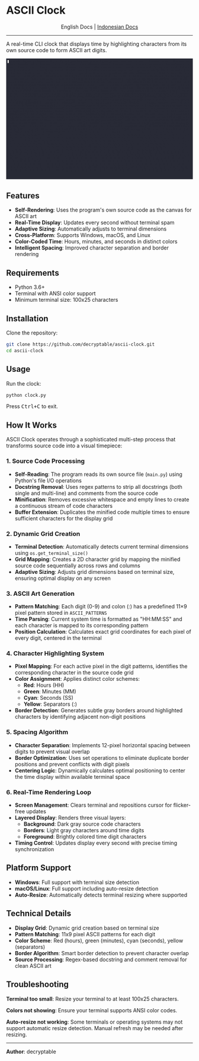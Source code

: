 # ASCII Clock

<center>
<span>English Docs</span> | <a href="README.id.md">Indonesian Docs</a>
</center>

---

A real-time CLI clock that displays time by highlighting characters from its own source code to form ASCII art digits.

![Demo](assets/demo.gif)

## Features

- **Self-Rendering**: Uses the program's own source code as the canvas for ASCII art
- **Real-Time Display**: Updates every second without terminal spam
- **Adaptive Sizing**: Automatically adjusts to terminal dimensions
- **Cross-Platform**: Supports Windows, macOS, and Linux
- **Color-Coded Time**: Hours, minutes, and seconds in distinct colors
- **Intelligent Spacing**: Improved character separation and border rendering

## Requirements

- Python 3.6+
- Terminal with ANSI color support
- Minimum terminal size: 100x25 characters

## Installation

Clone the repository:

```bash
git clone https://github.com/decryptable/ascii-clock.git
cd ascii-clock
```

## Usage

Run the clock:

```bash
python clock.py
```

Press <kbd>Ctrl+C</kbd> to exit.

## How It Works

ASCII Clock operates through a sophisticated multi-step process that transforms source code into a visual timepiece:

### 1. Source Code Processing
- **Self-Reading**: The program reads its own source file (`main.py`) using Python's file I/O operations
- **Docstring Removal**: Uses regex patterns to strip all docstrings (both single and multi-line) and comments from the source code
- **Minification**: Removes excessive whitespace and empty lines to create a continuous stream of code characters
- **Buffer Extension**: Duplicates the minified code multiple times to ensure sufficient characters for the display grid

### 2. Dynamic Grid Creation
- **Terminal Detection**: Automatically detects current terminal dimensions using `os.get_terminal_size()`
- **Grid Mapping**: Creates a 2D character grid by mapping the minified source code sequentially across rows and columns
- **Adaptive Sizing**: Adjusts grid dimensions based on terminal size, ensuring optimal display on any screen

### 3. ASCII Art Generation
- **Pattern Matching**: Each digit (0-9) and colon (:) has a predefined 11×9 pixel pattern stored in `ASCII_PATTERNS`
- **Time Parsing**: Current system time is formatted as "HH:MM:SS" and each character is mapped to its corresponding pattern
- **Position Calculation**: Calculates exact grid coordinates for each pixel of every digit, centered in the terminal

### 4. Character Highlighting System
- **Pixel Mapping**: For each active pixel in the digit patterns, identifies the corresponding character in the source code grid
- **Color Assignment**: Applies distinct color schemes:
  - **Red**: Hours (HH)
  - **Green**: Minutes (MM) 
  - **Cyan**: Seconds (SS)
  - **Yellow**: Separators (:)
- **Border Detection**: Generates subtle gray borders around highlighted characters by identifying adjacent non-digit positions

### 5. Spacing Algorithm
- **Character Separation**: Implements 12-pixel horizontal spacing between digits to prevent visual overlap
- **Border Optimization**: Uses set operations to eliminate duplicate border positions and prevent conflicts with digit pixels
- **Centering Logic**: Dynamically calculates optimal positioning to center the time display within available terminal space

### 6. Real-Time Rendering Loop
- **Screen Management**: Clears terminal and repositions cursor for flicker-free updates
- **Layered Display**: Renders three visual layers:
  - **Background**: Dark gray source code characters
  - **Borders**: Light gray characters around time digits
  - **Foreground**: Brightly colored time digit characters
- **Timing Control**: Updates display every second with precise timing synchronization

## Platform Support

- **Windows**: Full support with terminal size detection
- **macOS/Linux**: Full support including auto-resize detection
- **Auto-Resize**: Automatically detects terminal resizing where supported

## Technical Details

- **Display Grid**: Dynamic grid creation based on terminal size
- **Pattern Matching**: 11x9 pixel ASCII patterns for each digit
- **Color Scheme**: Red (hours), green (minutes), cyan (seconds), yellow (separators)
- **Border Algorithm**: Smart border detection to prevent character overlap
- **Source Processing**: Regex-based docstring and comment removal for clean ASCII art

## Troubleshooting

**Terminal too small**: Resize your terminal to at least 100x25 characters.

**Colors not showing**: Ensure your terminal supports ANSI color codes.

**Auto-resize not working**: Some terminals or operating systems may not support automatic resize detection. Manual refresh may be needed after resizing.

---

**Author**: decryptable